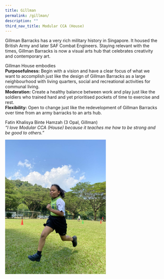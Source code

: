 ```yaml
---
title: Gillman
permalink: /gillman/
description: ""
third_nav_title: Modular CCA (House)
---
```

<p>Gillman Barracks has a very rich military history in Singapore. It housed the British Army and later SAF Combat Engineers. Staying relevant with the times, Gillman Barracks is now a visual arts hub that celebrates creativity and contemporary art.</p>
<p>Gillman House embodies<br /><strong>Purposefulness:</strong>&nbsp;Begin with a vision and have a clear focus of what we want to accomplish just like&nbsp;the design of Gillman Barracks as a large neighbourhood with living quarters, social and recreational activities for communal living.<br /><strong>Moderation:</strong>&nbsp;Create a healthy balance between work and play just like the soldiers who trained hard and yet prioritised pockets of time to exercise and rest.<br /><strong>Flexibility:</strong>&nbsp;Open to change just like the redevelopment of Gillman Barracks over time from an army barracks to an arts hub.</p>
<p>Fatin Khalisya Binte Hamzah (3 Opal, Gillman)<br /><em>&ldquo;I love Modular CCA (House) because it teaches me how to be strong and be good to others.&rdquo;</em></p>
<img style="width: 65%;" src="/images/IMG_6537-scaled-e1624626358540-768x1024.jpg" />